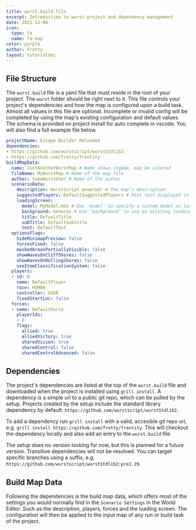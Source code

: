 ```yaml
---
title: wurst.build file
excerpt: Introduction to wurst project and dependency management
date: 2021-12-06
icon:
  type: fa
  name: fa-map
color: purple
author: Frotty
layout: tutorialdoc
---
```



## File Structure

The `wurst.build` file is a yaml file that must reside in the root of your project. The `wurst` folder should be right next to it.
This file controls your project's dependencies and how the map is configured upon a build task.
Almost all values in this file are optional. Incomplete or invalid config will be completed by using the map's existing configuration and default values.
The schema is provided on project install for auto complete in vscode. You will also find a full example file below.

```yml
projectName: Escape Builder Reloaded
dependencies:
- https://github.com/wurstscript/wurstStdlib2
- https://github.com/frotty/frentity
buildMapData:
  name: JustAnotherWurstMap # Name shown ingame, may be colored
  fileName: MyWurstMap # Name of the map file
  author: SomeWurstUser # Name of the author
  scenarioData:
    description: WurstScript powered! # The map's description
    suggestedPlayers: DefaultSuggestedPlayers # Hint text displayed in lobby
    loadingScreen:
      model: MyModel.mdx # Use 'model' to specify a custom model as loading screen
      background: Generic # Use 'background' to use an existing loading screen
      title: DefaultTitle
      subTitle: DefaultSubtitle
      text: DefaultText
  optionsFlags:
    hideMinimapPreview: false
    forcesFixed: false
    maskedAreasPartiallyVisible: false
    showWavesOnCliffShores: false
    showWavesOnRollingShores: false
    useItemClassificationSystem: false
  players:
  - id: 0
    name: DefaultPlayer
    race: HUMAN
    controller: USER
    fixedStartLoc: false
  forces:
  - name: DefaultForce
    playerIds:
    - 0
    flags:
      allied: true
      alliedVictory: true
      sharedVision: true
      sharedControl: false
      sharedControlAdvanced: false
```

## Dependencies

The project's dependencies are listed at the top of the `wurst.build` file and downloaded when the project is installed using `grill install`.
A dependency is a simple url to a public git repo, which can be pulled by the setup.
Projects created by the setup include the standard library dependency by default: `https://github.com/wurstscript/wurstStdlib2`.

To add a dependency run `grill install` with a valid, accesible git repo url, e.g. `grill install https://github.com/frotty/frentity`.
This will checkout the dependency locally and also add an entry to the `wurst.build` file.

The setup does no version locking for now, but this is planned for a future version. Transitive dependencies will not be resolved.
You can target specific branches using a suffix, e.g. `https://github.com/wurstscript/wurstStdlib2:pre1.29`.

## Build Map Data

Following the dependencies is the build map data, which offers most of the settings you would normally find in the `Scenario Settings` in the World Editor.
Such as the description, players, forces and the loading screen. The configuration will then be applied to the input map of any run or build task of the project.

